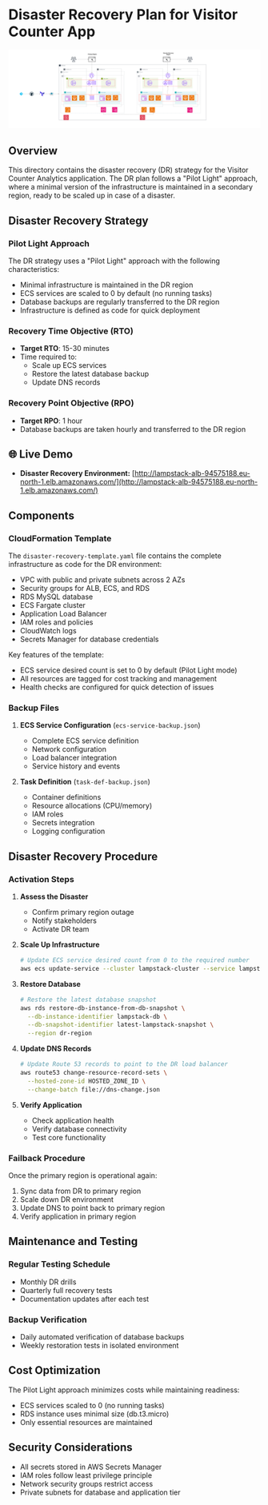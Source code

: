 # Disaster Recovery Plan for Visitor Counter App

![Architecture Diagram](lamp.png)

## Overview

This directory contains the disaster recovery (DR) strategy for the Visitor Counter Analytics application. The DR plan follows a "Pilot Light" approach, where a minimal version of the infrastructure is maintained in a secondary region, ready to be scaled up in case of a disaster.

## Disaster Recovery Strategy

### Pilot Light Approach

The DR strategy uses a "Pilot Light" approach with the following characteristics:
- Minimal infrastructure is maintained in the DR region
- ECS services are scaled to 0 by default (no running tasks)
- Database backups are regularly transferred to the DR region
- Infrastructure is defined as code for quick deployment

### Recovery Time Objective (RTO)

- **Target RTO**: 15-30 minutes
- Time required to:
  - Scale up ECS services
  - Restore the latest database backup
  - Update DNS records

### Recovery Point Objective (RPO)

- **Target RPO**: 1 hour
- Database backups are taken hourly and transferred to the DR region

## 🌐 Live Demo
- **Disaster Recovery Environment:** [http://lampstack-alb-94575188.eu-north-1.elb.amazonaws.com/](http://lampstack-alb-94575188.eu-north-1.elb.amazonaws.com/)

## Components

### CloudFormation Template

The `disaster-recovery-template.yaml` file contains the complete infrastructure as code for the DR environment:

- VPC with public and private subnets across 2 AZs
- Security groups for ALB, ECS, and RDS
- RDS MySQL database
- ECS Fargate cluster
- Application Load Balancer
- IAM roles and policies
- CloudWatch logs
- Secrets Manager for database credentials

Key features of the template:
- ECS service desired count is set to 0 by default (Pilot Light mode)
- All resources are tagged for cost tracking and management
- Health checks are configured for quick detection of issues

### Backup Files

1. **ECS Service Configuration** (`ecs-service-backup.json`)
   - Complete ECS service definition
   - Network configuration
   - Load balancer integration
   - Service history and events

2. **Task Definition** (`task-def-backup.json`)
   - Container definitions
   - Resource allocations (CPU/memory)
   - IAM roles
   - Secrets integration
   - Logging configuration

## Disaster Recovery Procedure

### Activation Steps

1. **Assess the Disaster**
   - Confirm primary region outage
   - Notify stakeholders
   - Activate DR team

2. **Scale Up Infrastructure**
   ```bash
   # Update ECS service desired count from 0 to the required number
   aws ecs update-service --cluster lampstack-cluster --service lampstack-service --desired-count 2 --region dr-region
   ```

3. **Restore Database**
   ```bash
   # Restore the latest database snapshot
   aws rds restore-db-instance-from-db-snapshot \
     --db-instance-identifier lampstack-db \
     --db-snapshot-identifier latest-lampstack-snapshot \
     --region dr-region
   ```

4. **Update DNS Records**
   ```bash
   # Update Route 53 records to point to the DR load balancer
   aws route53 change-resource-record-sets \
     --hosted-zone-id HOSTED_ZONE_ID \
     --change-batch file://dns-change.json
   ```

5. **Verify Application**
   - Check application health
   - Verify database connectivity
   - Test core functionality

### Failback Procedure

Once the primary region is operational again:

1. Sync data from DR to primary region
2. Scale down DR environment
3. Update DNS to point back to primary region
4. Verify application in primary region

## Maintenance and Testing

### Regular Testing Schedule

- Monthly DR drills
- Quarterly full recovery tests
- Documentation updates after each test

### Backup Verification

- Daily automated verification of database backups
- Weekly restoration tests in isolated environment

## Cost Optimization

The Pilot Light approach minimizes costs while maintaining readiness:

- ECS services scaled to 0 (no running tasks)
- RDS instance uses minimal size (db.t3.micro)
- Only essential resources are maintained

## Security Considerations

- All secrets stored in AWS Secrets Manager
- IAM roles follow least privilege principle
- Network security groups restrict access
- Private subnets for database and application tier

